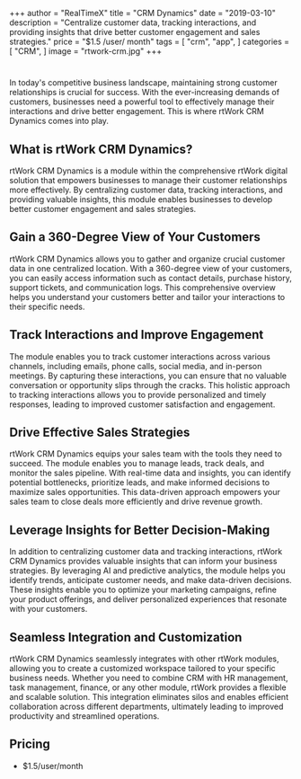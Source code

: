 +++
author = "RealTimeX"
title = "CRM Dynamics"
date = "2019-03-10"
description = "Centralize customer data, tracking interactions, and providing insights that drive better customer engagement and sales strategies."
price = "$1.5 /user/ month"
tags = [
    "crm",
    "app",
]
categories = [
    "CRM",
]
image = "rtwork-crm.jpg" 
+++

# 

<!-- ![rtWork CRM Dynamics](rtwork-crm.jpg) -->

In today's competitive business landscape, maintaining strong customer relationships is crucial for success. With the ever-increasing demands of customers, businesses need a powerful tool to effectively manage their interactions and drive better engagement. This is where rtWork CRM Dynamics comes into play.

## What is rtWork CRM Dynamics?

rtWork CRM Dynamics is a module within the comprehensive rtWork digital solution that empowers businesses to manage their customer relationships more effectively. By centralizing customer data, tracking interactions, and providing valuable insights, this module enables businesses to develop better customer engagement and sales strategies.

## Gain a 360-Degree View of Your Customers

rtWork CRM Dynamics allows you to gather and organize crucial customer data in one centralized location. With a 360-degree view of your customers, you can easily access information such as contact details, purchase history, support tickets, and communication logs. This comprehensive overview helps you understand your customers better and tailor your interactions to their specific needs.

## Track Interactions and Improve Engagement

The module enables you to track customer interactions across various channels, including emails, phone calls, social media, and in-person meetings. By capturing these interactions, you can ensure that no valuable conversation or opportunity slips through the cracks. This holistic approach to tracking interactions allows you to provide personalized and timely responses, leading to improved customer satisfaction and engagement.

## Drive Effective Sales Strategies

rtWork CRM Dynamics equips your sales team with the tools they need to succeed. The module enables you to manage leads, track deals, and monitor the sales pipeline. With real-time data and insights, you can identify potential bottlenecks, prioritize leads, and make informed decisions to maximize sales opportunities. This data-driven approach empowers your sales team to close deals more efficiently and drive revenue growth.

## Leverage Insights for Better Decision-Making

In addition to centralizing customer data and tracking interactions, rtWork CRM Dynamics provides valuable insights that can inform your business strategies. By leveraging AI and predictive analytics, the module helps you identify trends, anticipate customer needs, and make data-driven decisions. These insights enable you to optimize your marketing campaigns, refine your product offerings, and deliver personalized experiences that resonate with your customers.

## Seamless Integration and Customization

rtWork CRM Dynamics seamlessly integrates with other rtWork modules, allowing you to create a customized workspace tailored to your specific business needs. Whether you need to combine CRM with HR management, task management, finance, or any other module, rtWork provides a flexible and scalable solution. This integration eliminates silos and enables efficient collaboration across different departments, ultimately leading to improved productivity and streamlined operations.

## Pricing

- $1.5/user/month
